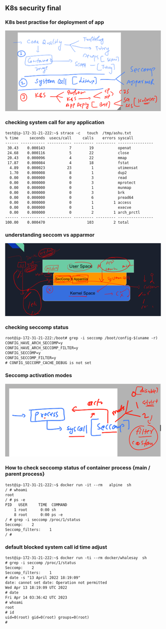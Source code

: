 ## K8s security final 

### K8s best practise for deployment of app 

<img src="sec1.png">

### checking system call for any application 

```
test@ip-172-31-21-222:~$ strace -c   touch  /tmp/ashu.txt   
% time     seconds  usecs/call     calls    errors syscall
------ ----------- ----------- --------- --------- ----------------
 30.43    0.000143           7        19           openat
 24.68    0.000116           5        22           close
 20.43    0.000096           4        22           mmap
 17.87    0.000084           4        18           fstat
  4.89    0.000023          23         1           utimensat
  1.70    0.000008           8         1           dup2
  0.00    0.000000           0         3           read
  0.00    0.000000           0         3           mprotect
  0.00    0.000000           0         1           munmap
  0.00    0.000000           0         3           brk
  0.00    0.000000           0         6           pread64
  0.00    0.000000           0         1         1 access
  0.00    0.000000           0         1           execve
  0.00    0.000000           0         2         1 arch_prctl
------ ----------- ----------- --------- --------- ----------------
100.00    0.000470                   103         2 total
```


### understanding seccom vs apparmor 

<img src="s.png">

### checking seccomp  status 

```
root@ip-172-31-21-222:/boot# grep -i seccomp /boot/config-$(uname -r)
CONFIG_HAVE_ARCH_SECCOMP=y
CONFIG_HAVE_ARCH_SECCOMP_FILTER=y
CONFIG_SECCOMP=y
CONFIG_SECCOMP_FILTER=y
# CONFIG_SECCOMP_CACHE_DEBUG is not set

```

### Seccomp activation modes 

<img src="modes.png">

### How to check seccomp status of container process {main / parent process}

```
test@ip-172-31-21-222:~$ docker run -it --rm   alpine  sh 
/ # whoami
root
/ # ps -e
PID   USER     TIME  COMMAND
    1 root      0:00 sh
    8 root      0:00 ps -e
/ # grep -i seccomp /proc/1/status 
Seccomp:	2
Seccomp_filters:	1
/ # 

```

### default blocked system call id time adjust 

```
test@ip-172-31-21-222:~$ docker run -ti --rm docker/whalesay  sh 
# grep -i seccomp /proc/1/status
Seccomp:	2
Seccomp_filters:	1
# date -s "13 April 2022 18:19:09"                    
date: cannot set date: Operation not permitted
Wed Apr 13 18:19:09 UTC 2022
# date
Fri Apr 14 03:36:42 UTC 2023
# whoami
root
# id
uid=0(root) gid=0(root) groups=0(root)
# 

```

